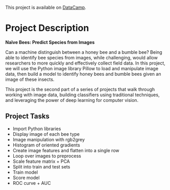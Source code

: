 This project is available on [DataCamp](https://learn.datacamp.com/projects/412). 

# **Project Description** 
**Naïve Bees: Predict Species from Images** 

Can a machine distinguish between a honey bee and a bumble bee? Being able to identify bee species from images, while challenging, would allow researchers to more quickly and effectively collect field data. In this project, we will use the Python image library Pillow to load and manipulate image data, then build a model to identify honey bees and bumble bees given an image of these insects.

This project is the second part of a series of projects that walk through working with image data, building classifiers using traditional techniques, and leveraging the power of deep learning for computer vision.

## Project Tasks

* Import Python libraries
* Display image of each bee type
* Image manipulation with rgb2grey
* Histogram of oriented gradients
* Create image features and flatten into a single row
* Loop over images to preprocess
* Scale feature matrix + PCA
* Split into train and test sets
* Train model
* Score model
* ROC curve + AUC
